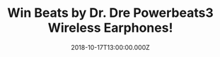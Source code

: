 ---
campaign-uuid: "c-3023ab49-50f1-4372-8f7f-388e74bad08e"
type: "Preview"
category: "Technology"
date: "2018-10-17T13:00:00.000Z"
end-date: "2018-11-17T23:59:00.000Z"
disable-form: false
is_promoted: false
has_entry_page: true
title: "Win Beats by Dr. Dre Powerbeats3 Wireless Earphones!"
competition-description: "<p>Beats is changing the way you listen to music, and they\
  \ have done it again with the brand new Beats by Dr. Dre Powerbeats3 Wireless Earphones,\
  \ the ones you won’t want to miss. An absolute wireless freedom.</p>\r\n<p>Enter\
  \ below for a chance to win them.</p>"
hero-header: "Win Beats by Dr. Dre Powerbeats3 Wireless Earphones!"
terms-confirmation: "N/A"
banner-img: "https://assets.expresslyapp.com/asset-8f241ec0-6af3-4078-b37c-e1956dc3ad85.jpg"
logo-left-href: "aaa.nme.com"
logo-left-image: "https://assets.expresslyapp.com/asset-ec0076b1-3bee-419e-909c-5d3ba7eb9252.jpg"
logo-left-title: "NME AAA"
bg-image-hero: "https://assets.expresslyapp.com/asset-be10c8d4-8ac0-4693-af50-f252e8ff0ef4.jpg"
bg-image-first: "https://assets.expresslyapp.com/asset-25a332eb-4e03-40b1-a506-0458e8416e4a.jpg"
section1-content: "</p>Powerbeats3 Wireless earphones are ready for any challenge\
  \ with up to 12 hours of battery life to fuel multiple long workouts and powerful,\
  \ dynamic sound to keep yo pushing.</p>\r\n<p>Rain, sweat or shine these water resistant\
  \ earphones push you further and can handle. Take calls, control your music… an\
  \ many more features for you to discover.</p><p>Enter the form below for a chance\
  \ to win these innovative Powerbeats3 Wireless earphones and experience a perfect\
  \ sound with Beats!</p>"
entry-title: "Win Beats by Dr. Dre Powerbeats3 Wireless Earphones!"
entry-content: "Enter the draw to Beats by Dr. Dre Powerbeats3 Wireless Earphones\
  \ by completing the form below before 23:59 on 17th of November 2018."
has-winner: false
prize-description: "Beats by Dr. Dre Powerbeats3 Wireless Earphones."
special-conditions: "Multiple entries are allowed up to one every day.\r\nThis competition\
  \ is also available on: http://club.expressly.io/competitons/powerbeats-dr-dre-wireless-earphones"
---